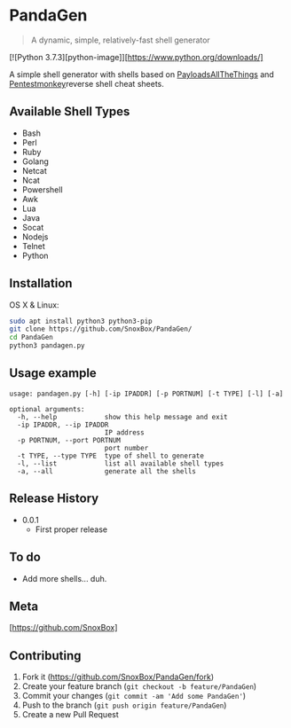 # PandaGen
> A dynamic, simple, relatively-fast shell generator

[![Python 3.7.3][python-image]][https://www.python.org/downloads/]

A simple shell generator with shells based on [PayloadsAllTheThings](https://github.com/swisskyrepo/PayloadsAllTheThings/blob/master/Methodology%20and%20Resources/Reverse%20Shell%20Cheatsheet.md) and [Pentestmonkey](http://pentestmonkey.net/cheat-sheet/shells/reverse-shell-cheat-sheet)reverse shell cheat sheets.


## Available Shell Types
- Bash
- Perl
- Ruby
- Golang
- Netcat
- Ncat
- Powershell
- Awk
- Lua
- Java
- Socat
- Nodejs
- Telnet
- Python

## Installation

OS X & Linux:

```sh
sudo apt install python3 python3-pip
git clone https://github.com/SnoxBox/PandaGen/
cd PandaGen
python3 pandagen.py
```

## Usage example

```
usage: pandagen.py [-h] [-ip IPADDR] [-p PORTNUM] [-t TYPE] [-l] [-a]

optional arguments:
  -h, --help            show this help message and exit
  -ip IPADDR, --ip IPADDR
                        IP address
  -p PORTNUM, --port PORTNUM
                        port number
  -t TYPE, --type TYPE  type of shell to generate
  -l, --list            list all available shell types
  -a, --all             generate all the shells
```

## Release History

* 0.0.1
    * First proper release

## To do

* Add more shells... duh.

## Meta

[https://github.com/SnoxBox]

## Contributing

1. Fork it (<https://github.com/SnoxBox/PandaGen/fork>)
2. Create your feature branch (`git checkout -b feature/PandaGen`)
3. Commit your changes (`git commit -am 'Add some PandaGen'`)
4. Push to the branch (`git push origin feature/PandaGen`)
5. Create a new Pull Request

